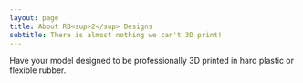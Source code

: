 ```yaml
---
layout: page
title: About RB<sup>2</sup> Designs
subtitle: There is almost nothing we can't 3D print!
---
```

Have your model designed to be professionally 3D printed in hard plastic or flexible rubber.
